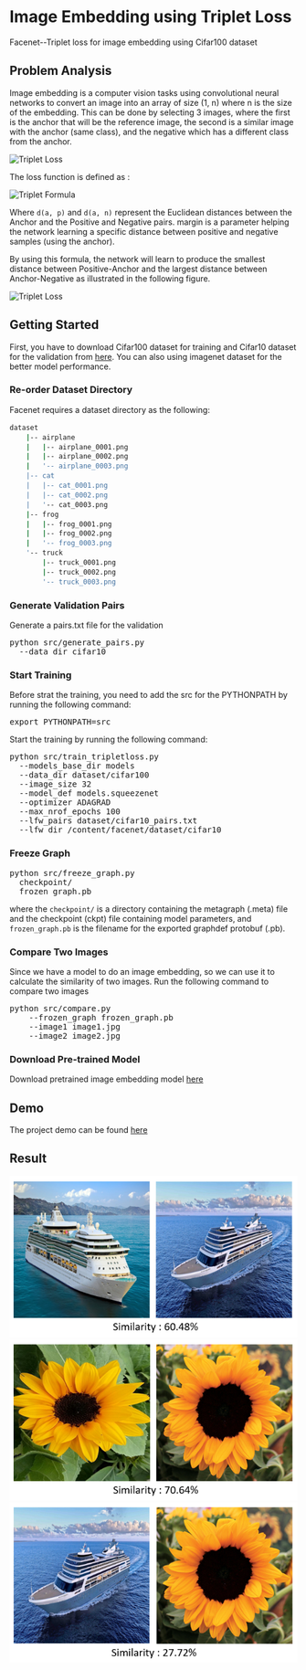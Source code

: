 # Image Embedding using Triplet Loss
Facenet--Triplet loss for image embedding using Cifar100 dataset

## Problem Analysis
Image embedding is a computer vision tasks using convolutional neural networks to convert an image into an array of size (1, n) where n is the size of the embedding. This can be done by selecting 3 images, where the first is the anchor that will be the reference image, the second is a similar image with the anchor (same class), and the negative which has a different class from the anchor.

![Triplet Loss](https://github.com/Malikanhar/Image-Similarity-using-Facenet/blob/master/assets/triplet_loss.PNG)

The loss function is defined as :

![Triplet Formula](https://github.com/Malikanhar/Image-Similarity-using-Facenet/blob/master/assets/triplet_formula.png)

Where `d(a, p)` and `d(a, n)` represent the Euclidean distances between the Anchor and the Positive and Negative pairs. margin is a parameter helping the network learning a specific distance between positive and negative samples (using the anchor).

By using this formula, the network will learn to produce the smallest distance between Positive-Anchor and the largest distance between Anchor-Negative as illustrated in the following figure.

![Triplet Loss](https://github.com/Malikanhar/Image-Similarity-using-Facenet/blob/master/assets/triplet_learning.PNG)

## Getting Started
First, you have to download Cifar100 dataset for training and Cifar10 dataset for the validation from [here](https://www.cs.toronto.edu/~kriz/cifar.html). You can also using imagenet dataset for the better model performance.

### Re-order Dataset Directory
Facenet requires a dataset directory as the following:
```bash
dataset
    |-- airplane
    |   |-- airplane_0001.png
    |   |-- airplane_0002.png
    |   '-- airplane_0003.png
    |-- cat
    |   |-- cat_0001.png
    |   |-- cat_0002.png
    |   '-- cat_0003.png
    |-- frog
    |   |-- frog_0001.png
    |   |-- frog_0002.png
    |   '-- frog_0003.png
    '-- truck
        |-- truck_0001.png
        |-- truck_0002.png
        '-- truck_0003.png
```

### Generate Validation Pairs
Generate a pairs.txt file for the validation
<pre>
python src/generate_pairs.py
  --data_dir cifar10
</pre>

### Start Training
Before strat the training, you need to add the src for the PYTHONPATH by running the following command:
<pre>export PYTHONPATH=src</pre>

Start the training by running the following command:
<pre>
python src/train_tripletloss.py 
  --models_base_dir models
  --data_dir dataset/cifar100
  --image_size 32 
  --model_def models.squeezenet 
  --optimizer ADAGRAD
  --max_nrof_epochs 100
  --lfw_pairs dataset/cifar10_pairs.txt 
  --lfw_dir /content/facenet/dataset/cifar10
</pre>

### Freeze Graph
<pre>
python src/freeze_graph.py
  checkpoint/
  frozen_graph.pb
</pre>

where the `checkpoint/` is a directory containing the metagraph (.meta) file and the checkpoint (ckpt) file containing model parameters, and `frozen_graph.pb` is the filename for the exported graphdef protobuf (.pb).

### Compare Two Images
Since we have a model to do an image embedding, so we can use it to calculate the similarity of two images. Run the following command to compare two images
<pre>
python src/compare.py
    --frozen_graph frozen_graph.pb
    --image1 image1.jpg
    --image2 image2.jpg
</pre>

### Download Pre-trained Model 
Download pretrained image embedding model [here](https://drive.google.com/open?id=16esNWPE7trFQJbUrWppm-aH2y3chFcCC)

## Demo
The project demo can be found [here](https://colab.research.google.com/drive/1ZaHLilDE1ydl1gj5ncaDUSfhhFD9O1SR)

## Result
![Result 1](https://github.com/Malikanhar/Image-Embedding-using-TripletLoss/raw/master/assets/result1.PNG)
![Result 2](https://github.com/Malikanhar/Image-Embedding-using-TripletLoss/raw/master/assets/result2.PNG)
![Result 3](https://github.com/Malikanhar/Image-Embedding-using-TripletLoss/raw/master/assets/result3.PNG)
